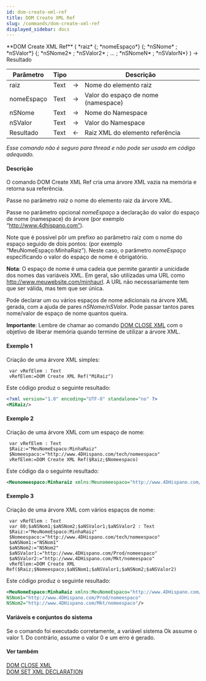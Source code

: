 ```yaml
---
id: dom-create-xml-ref
title: DOM Create XML Ref
slug: /commands/dom-create-xml-ref
displayed_sidebar: docs
---
```


<!--REF #_command_.DOM Create XML Ref.Syntax-->**DOM Create XML Ref** ( *raiz* {; *nomeEspaço*} {; *nSNome* ; *nSValor*} {; *nSNome2* ; *nSValor2* ; ... ; *nSNomeN* ; *nSValorN*} ) -> Resultado<!-- END REF-->
<!--REF #_command_.DOM Create XML Ref.Params-->
| Parâmetro | Tipo |  | Descrição |
| --- | --- | --- | --- |
| raiz | Text | &#8594;  | Nome do elemento raiz |
| nomeEspaço | Text | &#8594;  | Valor do espaço de nome (namespace) |
| nSNome | Text | &#8594;  | Nome do Namespace |
| nSValor | Text | &#8594;  | Valor do Namespace |
| Resultado | Text | &#8592; | Raiz XML do elemento referência |

<!-- END REF-->

*Esse comando não é seguro para thread e não pode ser usado em código adequado.*


#### Descrição 

<!--REF #_command_.DOM Create XML Ref.Summary-->O comando DOM Create XML Ref cria uma árvore XML vazia na memória e retorna sua referência.<!-- END REF-->  

Passe no parâmetro *raiz* o nome do elemento raiz da árvore XML.  
  
Passe no parâmetro opcional *nomeEspaço* a declaração do valor do espaço de nome (namespace) do árvore (por exemplo “http://www.4dhispano.com”).  
  
Note que é possível pôr um prefixo ao parâmetro raiz com o nome do espaço seguido de dois pontos: (por exemplo “MeuNomeEspaço:MinhaRaiz”). Neste caso, o parâmetro *nomeEspaço* especificando o valor do espaço de nome é obrigatório.  
  
**Nota**: O espaço de nome é uma cadeia que permite garantir a unicidade dos nomes das variáveis XML. Em geral, são utilizadas uma URL como http://www.meuwebsite.com/minhaurl. A URL não necessariamente tem que ser válida, mas tem que ser única.  
  
Pode declarar um ou vários espaços de nome adicionais na árvore XML gerada, com a ajuda de pares *nSNome/nSValor*. Pode passar tantos pares nome/valor de espaço de nome quantos queira.  
  
**Importante**: Lembre de chamar ao comando [DOM CLOSE XML](dom-close-xml.md) com o objetivo de liberar memória quando termine de utilizar a árvore XML.

#### Exemplo 1 

Criação de uma árvore XML simples: 

```4d
 var vRefElem : Text
 vRefElem:=DOM Create XML Ref("MiRaiz")
```

Este código produz o seguinte resultado:

```XML
<?xml version="1.0" encoding="UTF-8" standalone="no" ?> 
<MiRaiz/>
```

#### Exemplo 2 

Criação de uma árvore XML com um espaço de nome: 

```4d
 var vRefElem : Text
 $Raiz:="MeuNomeEspaco:MinhaRaiz"
 $Nomeespaco:="http://www.4DHispano.com/tech/nomeespaco"
 vRefElem:=DOM Create XML Ref($Raiz;$Nomeespaco)
```

Este código da o seguinte resultado:

```XML
<Meunomeespaco:Minharaiz xmlns:Meunomeespaco="http://www.4DHispano.com/tech/nomeespaco"/>
```

#### Exemplo 3 

Criação de uma árvore XML com vários espaços de nome: 

```4d
 var vRefElem : Text
 var 80;$aNSNom1;$aNSNom2;$aNSValor1;$aNSValor2 : Text
 $Raiz:="MeuNomeEspaco:MinhaRaiz"
 $Nomeespaco:="http://www.4DHispano.com/tech/nomeespaco"
 $aNSNom1:="NSNom1"
 $aNSNom2:="NSNom2"
 $aNSValor1:="http://www.4DHispano.com/Prod/nomeespaco"
 $aNSValor2:="http://www.4DHispano.com/Mkt/nomeespaco"
 vRefElem:=DOM Create XML Ref($Raiz;$Nomeespaco;$aNSNom1;$aNSValor1;$aNSNom2;$aNSValor2)
```

Este código produz o seguinte resultado:

```XML
<MeuNomeEspaco:MinhaRaiz xmlns:MeuNomeEspaco="http://www.4DHispano.com/tech/nomeEspaco"
NSNom1="http://www.4DHispano.com/Prod/nomeespaco"
NSNom2="http://www.4DHispano.com/Mkt/nomeespaco"/>
```

#### Variáveis e conjuntos do sistema 

Se o comando foi executado corretamente, a variável sistema Ok assume o valor 1\. Do contrário, assume o valor 0 e um erro é gerado.

#### Ver também 

[DOM CLOSE XML](dom-close-xml.md)  
[DOM SET XML DECLARATION](dom-set-xml-declaration.md)  